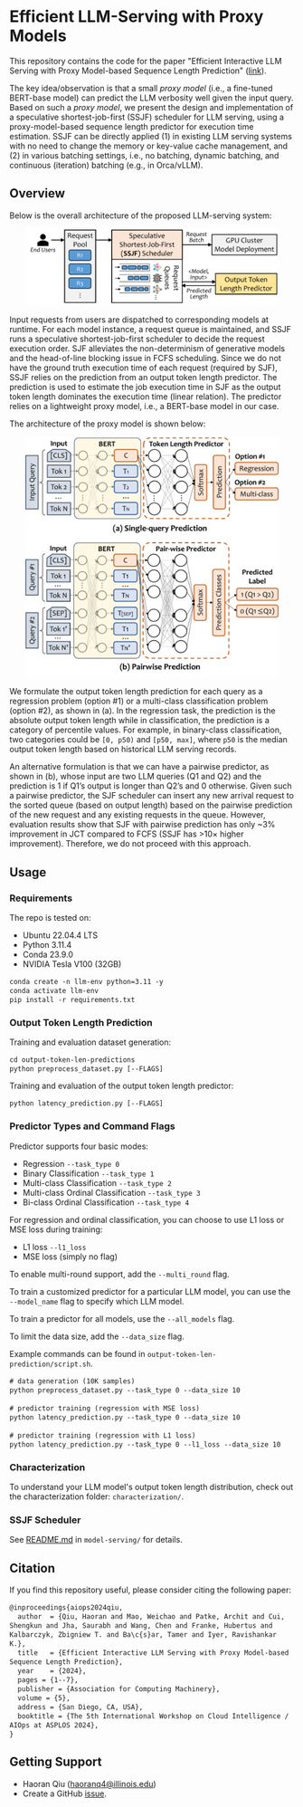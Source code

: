 # Efficient LLM-Serving with Proxy Models

This repository contains the code for the paper "Efficient Interactive LLM Serving with Proxy Model-based Sequence Length Prediction" ([link](https://arxiv.org/pdf/2404.08509.pdf)).

The key idea/observation is that a small *proxy model* (i.e., a fine-tuned BERT-base model) can predict the LLM verbosity well given the input query.
Based on such a *proxy model*, we present the design and implementation of a speculative shortest-job-first (SSJF) scheduler for LLM serving, using a proxy-model-based sequence length predictor for execution time estimation.
SSJF can be directly applied (1) in existing LLM serving systems with no need to change the memory or key-value cache management, and (2) in various batching settings, i.e., no batching, dynamic batching, and continuous (iteration) batching (e.g., in Orca/vLLM).

## Overview

Below is the overall architecture of the proposed LLM-serving system:

<p align="center">
  <img src="docs/scheduler.png" width="450" title="architecture">
</p>

<!-- ![Overall Architecture of the Proposed LLM-Serving System](docs/scheduler.png) -->

Input requests from users are dispatched to corresponding models at runtime.
For each model instance, a request queue is maintained, and SSJF runs a speculative shortest-job-first scheduler to decide the request execution order.
SJF alleviates the non-determinism of generative models and the head-of-line blocking issue in FCFS scheduling.
Since we do not have the ground truth execution time of each request (required by SJF), SSJF relies on the prediction from an output token length predictor.
The prediction is used to estimate the job execution time in SJF as the output token length dominates the execution time (linear relation).
The predictor relies on a lightweight proxy model, i.e., a BERT-base model in our case.

The architecture of the proxy model is shown below:

<p align="center">
  <img src="docs/predictor.png" width="450" title="architecture">
</p>

<!-- ![Architecture of the Proxy Model](docs/predictor.png) -->

We formulate the output token length prediction for each query as a regression problem (option #1) or a multi-class classification problem (option #2), as shown in (a).
In the regression task, the prediction is the absolute output token length while in classification, the prediction is a category of percentile values.
For example, in binary-class classification, two categories could be `[0, p50)` and `[p50, max]`, where `p50` is the median output token length based on historical LLM serving records.

An alternative formulation is that we can have a pairwise predictor, as shown in (b), whose input are two LLM queries (Q1 and Q2) and the prediction is 1 if Q1’s output is longer than Q2’s and 0 otherwise.
Given such a pairwise predictor, the SJF scheduler can insert any new arrival request to the sorted queue (based on output length) based on the pairwise prediction of the new request and any existing requests in the queue. However, evaluation results show that SJF with pairwise prediction has only ~3% improvement in JCT compared to FCFS (SSJF has >10× higher improvement).
Therefore, we do not proceed with this approach.

## Usage

### Requirements

The repo is tested on:
- Ubuntu 22.04.4 LTS
- Python 3.11.4
- Conda 23.9.0
- NVIDIA Tesla V100 (32GB)

```
conda create -n llm-env python=3.11 -y
conda activate llm-env
pip install -r requirements.txt
```

### Output Token Length Prediction

Training and evaluation dataset generation:

```
cd output-token-len-predictions
python preprocess_dataset.py [--FLAGS]
```

Training and evaluation of the output token length predictor:

```
python latency_prediction.py [--FLAGS]
```

### Predictor Types and Command Flags

Predictor supports four basic modes:
- Regression `--task_type 0`
- Binary Classification `--task_type 1`
- Multi-class Classification `--task_type 2`
- Multi-class Ordinal Classification `--task_type 3`
- Bi-class Ordinal Classification `--task_type 4`

For regression and ordinal classification, you can choose to use L1 loss or MSE loss during training:
- L1 loss `--l1_loss`
- MSE loss (simply no flag)

To enable multi-round support, add the `--multi_round` flag.

To train a customized predictor for a particular LLM model, you can use the `--model_name` flag to specify which LLM model.

To train a predictor for all models, use the `--all_models` flag.

To limit the data size, add the `--data_size` flag.

Example commands can be found in `output-token-len-prediction/script.sh`.

```
# data generation (10K samples)
python preprocess_dataset.py --task_type 0 --data_size 10

# predictor training (regression with MSE loss)
python latency_prediction.py --task_type 0 --data_size 10

# predictor training (regression with L1 loss)
python latency_prediction.py --task_type 0 --l1_loss --data_size 10
```

### Characterization

To understand your LLM model's output token length distribution, check out the characterization folder: `characterization/`.

### SSJF Scheduler

See [README.md](model-serving/README.md) in `model-serving/` for details.

## Citation

If you find this repository useful, please consider citing the following paper:

```
@inproceedings{aiops2024qiu,
  author  = {Qiu, Haoran and Mao, Weichao and Patke, Archit and Cui, Shengkun and Jha, Saurabh and Wang, Chen and Franke, Hubertus and Kalbarczyk, Zbigniew T. and Ba\c{s}ar, Tamer and Iyer, Ravishankar K.},
  title   = {Efficient Interactive LLM Serving with Proxy Model-based Sequence Length Prediction},
  year    = {2024},
  pages = {1--7},
  publisher = {Association for Computing Machinery},
  volume = {5},
  address = {San Diego, CA, USA},
  booktitle = {The 5th International Workshop on Cloud Intelligence / AIOps at ASPLOS 2024},
}
```

## Getting Support

- Haoran Qiu (haoranq4@illinois.edu)
- Create a GitHub [issue](https://github.com/James-QiuHaoran/LLM-serving-with-proxy-models/issues).
